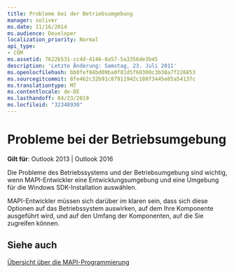 ```yaml
---
title: Probleme bei der Betriebsumgebung
manager: soliver
ms.date: 11/16/2014
ms.audience: Developer
localization_priority: Normal
api_type:
- COM
ms.assetid: 7622b531-cc4d-4146-8a57-5a3356de3b45
description: 'Letzte Änderung: Samstag, 23. Juli 2011'
ms.openlocfilehash: bb0fef84bd09ba0f81d5f60300c3b38a7f226853
ms.sourcegitcommit: 8fe462c32b91c87911942c188f3445e85a54137c
ms.translationtype: MT
ms.contentlocale: de-DE
ms.lasthandoff: 04/23/2019
ms.locfileid: "32348930"
---
```

# <a name="operating-environment-issues"></a>Probleme bei der Betriebsumgebung

  
  
**Gilt für**: Outlook 2013 | Outlook 2016 
  
Die Probleme des Betriebssystems und der Betriebsumgebung sind wichtig, wenn MAPI-Entwickler eine Entwicklungsumgebung und eine Umgebung für die Windows SDK-Installation auswählen.
  
MAPI-Entwickler müssen sich darüber im klaren sein, dass sich diese Optionen auf das Betriebssystem auswirken, auf dem Ihre Komponente ausgeführt wird, und auf den Umfang der Komponenten, auf die Sie zugreifen können.
  
## <a name="see-also"></a>Siehe auch



[Übersicht über die MAPI-Programmierung](mapi-programming-overview.md)

